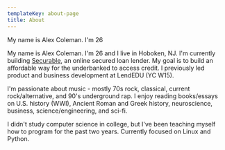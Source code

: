 ```yaml
---
templateKey: about-page
title: About
---
```

My name is Alex Coleman. I'm 26

My name is Alex Coleman. I'm 26 and I live in Hoboken, NJ. I'm currently building [Securable](https://securable.co/), an online secured loan lender. My goal is to build an affordable way for the underbanked to access credit. I previously led product and business development at LendEDU (YC W15).

I'm passionate about music - mostly 70s rock, classical, current rock/alternative, and 90's underground rap. I enjoy reading books/essays on U.S. history (WWI), Ancient Roman and Greek history, neuroscience, business, science/engineering, and sci-fi.

I didn't study computer science in college, but I've been teaching myself how to program for the past two years. Currently focused on Linux and Python.